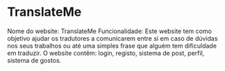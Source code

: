 # TranslateMe

Nome do website: TranslateMe
Funcionalidade: Este website tem como objetivo ajudar os tradutores a comunicarem entre si em caso de dúvidas nos seus trabalhos ou até uma simples frase que alguém tem dificuldade em traduzir. O website contêm: login, registo, sistema de post, perfil, sistema de gostos.

